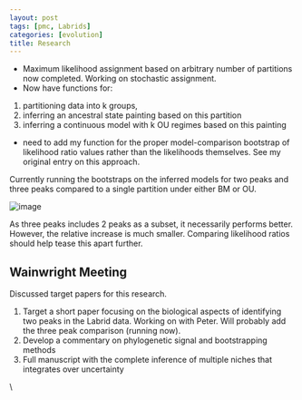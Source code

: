 ```yaml
---
layout: post
tags: [pmc, Labrids]
categories: [evolution]
title: Research
---
```







 








-   Maximum likelihood assignment based on arbitrary number of
    partitions now completed. Working on stochastic assignment.
-   Now have functions for:

1.  partitioning data into k groups,
2.  inferring an ancestral state painting based on this partition
3.  inferring a continuous model with k OU regimes based on this
    painting

-   need to add my function for the proper model-comparison bootstrap of
    likelihood ratio values rather than the likelihoods themselves. See
    my original entry on this approach.

Currently running the bootstraps on the inferred models for two peaks
and three peaks compared to a single partition under either BM or OU.

![image](http://openwetware.org/images/f/f7/Bootstrap_models.png)

As three peaks includes 2 peaks as a subset, it necessarily performs
better. However, the relative increase is much smaller. Comparing
likelihood ratios should help tease this apart further.

Wainwright Meeting
------------------

Discussed target papers for this research.

1.  Target a short paper focusing on the biological aspects of
    identifying two peaks in the Labrid data. Working on with Peter.
    Will probably add the three peak comparison (running now).
2.  Develop a commentary on phylogenetic signal and bootstrapping
    methods
3.  Full manuscript with the complete inference of multiple niches that
    integrates over uncertainty

\

